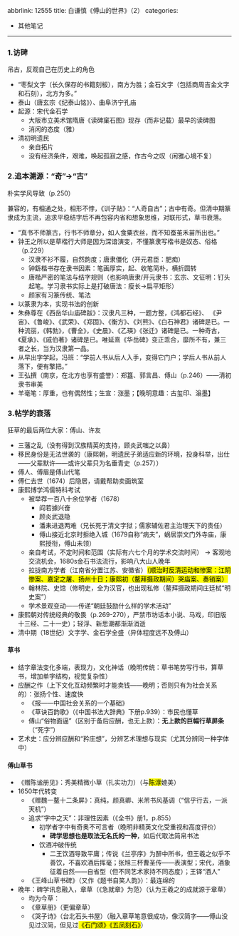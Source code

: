 abbrlink: 12555
title: 白谦慎《傅山的世界》（2）
categories:
  - 其他笔记
---
### 1.访碑

吊古，反观自己在历史上的角色

- “枣梨文字（长久保存的书籍刻板），南方为胜；金石文字（包括商周吉金文字和石刻），北方为多。”
- 泰山（唐玄宗《纪泰山铭》）、曲阜济宁孔庙
- 起源：宋代金石学
  - 大阪市立美术馆隋唐《读碑窠石图》现存（而非记载）最早的读碑图
  - 消闲的态度（雅）
- 清初明遗民
  - 亲自拓片
  - 没有经济条件，艰难，唤起孤寂之感，作古今之叹（闲雅心境不复）

### 2.追本溯源：“奇”->“古”

朴实学风导致（p.250）

兼容的，有相通之处，相形不悖，《训子贴》：“人奇自古”；古中有奇。但清中期篆隶成为主流，追求平稳结字后不再包容内省和想象思维，对联形式，草书衰落。

- “真书不师篆古，行书不师章分，如人食粟衣丝，而不知蚕茧禾苗所出也。”
- 钟王之所以是草楷行大师是因为深谙演变，不懂篆隶写楷书是奴态、俗格（p.229）
  - 汉隶不衫不履，自然韵度；唐隶僵化（开元君臣：肥痴）
  - 钟繇楷书存在隶书因素：笔画厚实，起、收笔简朴，横折圆转
  - 唐楷严密的笔法与结字规则（也影响唐隶/开元隶书：玄宗、文征明：钉头起笔。学习隶书实际上是打破唐法：瘦长→扁平矩形）
  - 颜家有习篆传统、笔法
- 以篆隶为本，实现书法的创新
- 朱彝尊在《西岳华山庙碑跋》：汉隶凡三种，一题方整，《鸿都石经》、 《尹宙》、《鲁峻》、《武荣》、《郑固》、《衡方》、《刘熊》、《白石神君》诸碑是已。一种流丽，《韩勃》，《曹全》，《史晨》、《乙瑛》《张迁》诸碑是已。一种奇古，《夏承》、《戚伯著》诸碑是已。唯延熹《华岳碑》变正乖合，靡所不有，兼三者之长，当为汉隶第一品。
- 从早出字学起，冯班：“学前人书从后人入手，变得它门户；学后人书从前人落下，便有擎把。”
- 王弘撰（南京，在北方也享有盛誉）：郑簋、郭言昌、傅山（p.246）——清初隶书审美
- 羊毫笔：厚重，也有偶然性；生宣：涨墨；【晚明意趣：古玺印、滃墨】

### 3.帖学的衰落

狂草的最后两位大家：傅山、许友

- 三藩之乱（没有得到汉族精英的支持，顾炎武嗤之以鼻）
- 移民身份是无法世袭的（康熙朝，明遗民子弟适应新的环境，投身科举，出仕——父辈默许——或许父辈只为名垂青史（p.257））
- 傅人、傅眉是傅山代笔
- 傅仁去世（1674）后隐居，请戴帮助卖画筑室
- 康熙博学鸿儒特科考试
  - 被举荐一百八十余位学者（1678）
    - 阎若據兴奋
    - 顾炎武退隐
    - 潘耒进退两难（兄长死于清文字狱；儒家辅佐君主治理天下的责任）
    - 傅山接近北京时拒绝入城（1679自称“病夫”，蜗居崇文门外寺庙，康熙授衔，傅山未领）
  - 亲自考试，不定时间和范围（实际有六七个月的学术交流时间） -> 客观地交流机会，1680s金石书法流行，影响八大山人晚年
  - 拉拢南方学者（江南省分置江苏、安徽省）<mark>（顺治时反清运动和惨案：江阴惨案、嘉定之屠、扬州十日；康熙初（鳌拜摄政期间）哭庙案、奏销案）</mark>
  - 翰林院、史馆（修明史，全为汉官，也出现私修（鳌拜摄政期间庄廷栻“明史案”）
  - 学术景观变动——传递“朝廷鼓励什么样的学术活动”
- 康熙朝对传统经典的敬畏（p.269-270），严禁市坊话本小说、马戏，印旧版十三经、二十一史）；轻浮、新思潮都渐渐消逝
- 清中期（18世纪）文字学、金石学全盛（异体程度远不及傅山）

#### 草书

- 结字章法变化多端，表现力，文化神话（晚明传统：草书笔势写行书，算草书，增加单字结构，视觉复杂性）
- 应酬之作（上下文化互动频繁时才能卖钱——晚明；否则只有为社会关系的）：张扬个性、速度快
  - 《报——中国社会关系的一个基础》
  - 《草诀百韵歌》（《中国书法大辞典》下册p.939）：市民也懂草
  - 傅山“俗物面逼”（区别于备后应酬，也无上款）：**无上款的巨幅行草屏条**（“死字”）
- 艺术史：应分辨应酬和“矜庄想”，分辨艺术理想与现实（尤其分辨同一种字体中）

#### 傅山草书

- 《赠陈谧册见》：秀美精微小草（扎实功力）（与<mark>陈淳</mark>媲美）
- 1650年代转变
  - 《赠魏一鳌十二条屏》：真纯，颜真卿、米芾书风基调（“信乎行去，一派天机”）
  - 追求“字中之天”：非理性因素（《全书》册1，p.855）
    - 初学者字中有奇奥不可言者（晚明非精英文化受重视和高度评价）
      - **碑学思想也是取法无名氏的一种**，如后代取法简帛书法
    - 饮酒冲破传统
      - 二王饮酒导致平庸；传说《兰亭序》为醉中所书，但王羲之似乎不善饮，不喜欢酒后挥毫；张旭三杯曹圣传——表演型；宋代，酒象征着自然——自省型（但不同艺术家持不同态度）；王铎“酒人”
  - 《王峰山草书碑》（又作《题书自笑人韵》）：最连绵的
- 晚年：碑学讯息融入，章草（《急就章》为范）（认为王羲之的成就源于章草）
  - 均为今草：
  - 《章草册》（更偏章草）
  - 《哭子诗》（台北石头书屋）（融入章草笔意很成功，像汉简字——傅山没见过汉简，但见过<mark>《石门颂》《五凤刻石》</mark>）